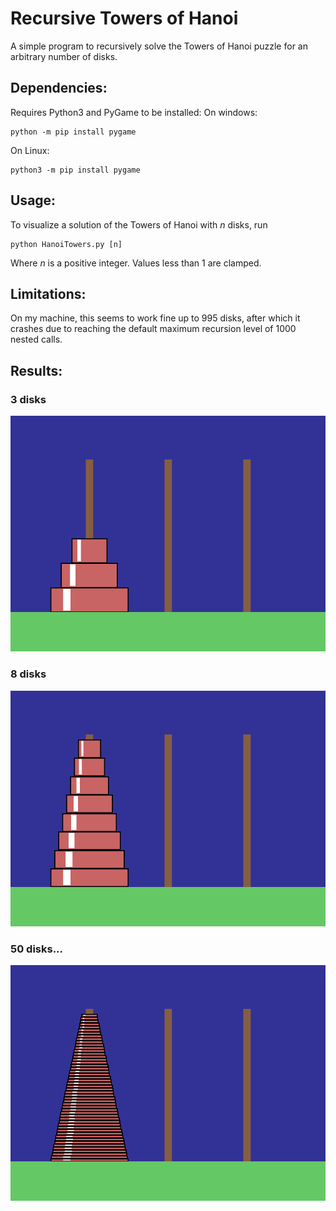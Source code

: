 # Recursive Towers of Hanoi

A simple program to recursively solve the Towers of Hanoi puzzle for an arbitrary number of disks.

## Dependencies:
Requires Python3 and PyGame to be installed:
On windows:
```
python -m pip install pygame
```
On Linux:
```
python3 -m pip install pygame
```

## Usage:
To visualize a solution of the Towers of Hanoi with <i>n</i> disks, run
```
python HanoiTowers.py [n]
```
Where <i>n</i> is a positive integer. Values less than 1 are clamped.

## Limitations:
On my machine, this seems to work fine up to 995 disks, after which it crashes due to reaching the default maximum recursion level of 1000 nested calls.

## Results:
### 3 disks
![Towers of Hanoi with 3 disks](https://github.com/huldumadurin/DMTowersOfHanoi/blob/master/Hanoi3.gif?raw=true "3 Disks")

### 8 disks
![Towers of Hanoi with 8 disks](https://github.com/huldumadurin/DMTowersOfHanoi/blob/master/Hanoi8.gif?raw=true "8 Disks")

### 50 disks...
![Towers of Hanoi with 8 disks](https://github.com/huldumadurin/DMTowersOfHanoi/blob/master/Hanoi50.gif?raw=true "50 Disks")